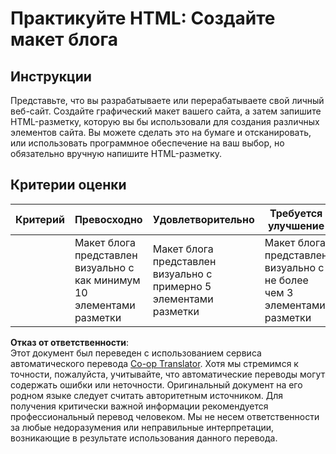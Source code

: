 <!--
CO_OP_TRANSLATOR_METADATA:
{
  "original_hash": "970776c81401c9aacb34f365edac6b53",
  "translation_date": "2025-08-25T21:11:29+00:00",
  "source_file": "3-terrarium/1-intro-to-html/assignment.md",
  "language_code": "ru"
}
-->
# Практикуйте HTML: Создайте макет блога

## Инструкции

Представьте, что вы разрабатываете или перерабатываете свой личный веб-сайт. Создайте графический макет вашего сайта, а затем запишите HTML-разметку, которую вы бы использовали для создания различных элементов сайта. Вы можете сделать это на бумаге и отсканировать, или использовать программное обеспечение на ваш выбор, но обязательно вручную напишите HTML-разметку.

## Критерии оценки

| Критерий | Превосходно                                                                       | Удовлетворительно                                                               | Требуется улучшение                                                              |
| -------- | --------------------------------------------------------------------------------- | -------------------------------------------------------------------------------- | --------------------------------------------------------------------------------- |
|          | Макет блога представлен визуально с как минимум 10 элементами разметки           | Макет блога представлен визуально с примерно 5 элементами разметки              | Макет блога представлен визуально с не более чем 3 элементами разметки           |

**Отказ от ответственности**:  
Этот документ был переведен с использованием сервиса автоматического перевода [Co-op Translator](https://github.com/Azure/co-op-translator). Хотя мы стремимся к точности, пожалуйста, учитывайте, что автоматические переводы могут содержать ошибки или неточности. Оригинальный документ на его родном языке следует считать авторитетным источником. Для получения критически важной информации рекомендуется профессиональный перевод человеком. Мы не несем ответственности за любые недоразумения или неправильные интерпретации, возникающие в результате использования данного перевода.